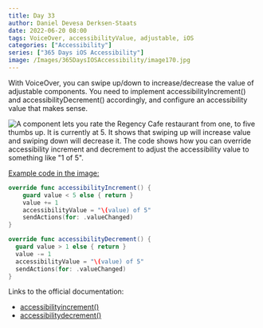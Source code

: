 ```yaml
---
title: Day 33
author: Daniel Devesa Derksen-Staats
date: 2022-06-20 08:00
tags: VoiceOver, accessibilityValue, adjustable, iOS
categories: ["Accessibility"]
series: ["365 Days iOS Accessibility"]
image: /Images/365DaysIOSAccessibility/image170.jpg
---
```


With VoiceOver, you can swipe up/down to increase/decrease the value of adjustable components. You need to implement accessibilityIncrement() and accessibilityDecrement() accordingly, and configure an accessibility value that makes sense.

![A component lets you rate the Regency Cafe restaurant from one, to five thumbs up. It is currently at 5. It shows that swiping up will increase value and swiping down will decrease it. The code shows how you can override accessibility increment and decrement to adjust the accessibility value to something like "1 of 5".](/Images/365DaysIOSAccessibility/image170.jpg)

[Example code in the image:](https://gist.github.com/dadederk/1936a637c044a4519f959903653a25fc)

```swift
override func accessibilityIncrement() {
    guard value < 5 else { return }
    value += 1
    accessibilityValue = "\(value) of 5"
    sendActions(for: .valueChanged)
}

override func accessibilityDecrement() {
  guard value > 1 else { return }
  value -= 1
  accessibilityValue = "\(value) of 5"
  sendActions(for: .valueChanged)
}
```  

Links to the official documentation:
* [accessibilityincrement()](https://developer.apple.com/documentation/objectivec/nsobject-swift.class/accessibilityincrement%28%29)
* [accessibilitydecrement()](https://developer.apple.com/documentation/objectivec/nsobject-swift.class/accessibilitydecrement%28%29)
